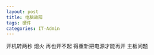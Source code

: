 ```yaml
---
layout: post
title: 电脑故障  
tags: 硬件
categories: IT-Admin
---
```


开机转两秒 熄火    再也开不起 得重新把电源才能再开       主板问题

